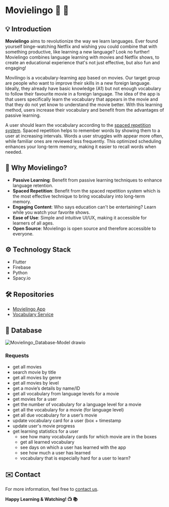 # Movielingo :movie_camera: :book:

## :bulb: Introduction

**Movielingo** aims to revolutionize the way we learn languages. Ever found yourself binge-watching Netflix and wishing you could combine that with something productive, like learning a new language? Look no further! Movielingo combines language learning with movies and Netflix shows, to create an educational experience that's not just effective, but also fun and engaging!

Movilingo is a vocabulary-learning app based on movies. Our target group are people who want to improve their skills in a new foreign language. Ideally, they already have basic knowledge (A1) but not enough vocabulary to follow their favourite movie in a foreign language. The idea of the app is that users specifically learn the vocabulary that appears in the movie and that they do not yet know to understand the movie better. With this learning method, users increase their vocabulary and benefit from the advantages of passive learning.

A user should learn the vocabulary according to the [spaced repetition system](https://en.wikipedia.org/wiki/Spaced_repetition). Spaced repetition helps to remember words by showing them to a user at increasing intervals. Words a user struggles with appear more often, while familiar ones are reviewed less frequently. This optimized scheduling enhances your long-term memory, making it easier to recall words when needed.

## :dart: Why Movielingo?

* **Passive Learning**: Benefit from passive learning techniques to enhance language retention.
* **Spaced Repetition**: Benefit from the spaced repetition system which is the most effective technique to bring vocabulary into long-term memory.
* **Engaging Content**: Who says education can't be entertaining? Learn while you watch your favorite shows.
* **Ease of Use**: Simple and intuitive UI/UX, making it accessible for learners of all ages.
* **Open Source**: Movielingo is open source and therefore accessible to everyone.

## :gear: Technology Stack

* Flutter
* Firebase
* Python
* Spacy.io

## 🛠️ Repositories
- [Movielingo App](https://github.com/Movielingo/movielingo_app)
- [Vocabulary Service](https://github.com/Movielingo/VocabularyService)

## 💾 Database
![Movielingo_Database-Model drawio](https://github.com/Movielingo/.github/assets/50672977/61690a29-9644-4f80-923b-9862ebb8c96f)

### Requests
- get all movies
- search movie by title
- get all movies by genre
- get all movies by level
- get a movie’s details by name/ID
- get all vocabulary from language levels for a movie
- get movies for a user
- get the number of vocabulary for a language level for a movie
- get all the vocabulary for a movie (for language level)
- get all due vocabulary for a user’s movie
- update vocabulary card for a user (box + timestamp
- update user's movie progress
- get learning statistics for a user
    - see how many vocabulary cards for which movie are in the boxes
    - get all learned vocabulary
    - see days on which a user has learned with the app
    - see how much a user has learned
    - vocabulary that is especially hard for a user to learn?

## :envelope: Contact

For more information, feel free to [contact us](mailto:constantin.unterkofler@code.berlin).

**Happy Learning & Watching! :tv: :books:**

